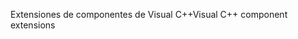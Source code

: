 <span data-ttu-id="0c9f6-101">Extensiones de componentes de Visual C++</span><span class="sxs-lookup"><span data-stu-id="0c9f6-101">Visual C++ component extensions</span></span>